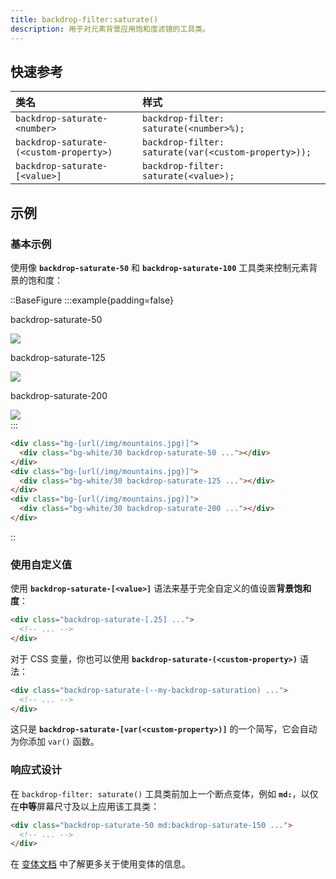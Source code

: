 ```yaml
---
title: backdrop-filter:saturate()
description: 用于对元素背景应用饱和度滤镜的工具类。
---
```


## 快速参考

| 类名                                 | 样式                                     |
| :----------------------------------- | :--------------------------------------- |
| `backdrop-saturate-<number>`         | `backdrop-filter: saturate(<number>%);` |
| `backdrop-saturate-(<custom-property>)` | `backdrop-filter: saturate(var(<custom-property>));` |
| `backdrop-saturate-[<value>]`        | `backdrop-filter: saturate(<value>);`   |

## 示例

### 基本示例

使用像 **`backdrop-saturate-50`** 和 **`backdrop-saturate-100`** 工具类来控制元素背景的饱和度：

::BaseFigure
:::example{padding=false}
<div class="flex scroll-p-8 justify-start overflow-scroll sm:block sm:overflow-visible">
  <div class="flex shrink-0 items-center justify-around gap-6 p-8 font-mono font-bold sm:gap-4">
    <div class="flex shrink-0 flex-col items-center">
      <p class="mb-3 text-center font-mono text-xs font-medium text-gray-500 dark:text-gray-400">
        backdrop-saturate-50
      </p>
      <div class="relative">
        <div class="absolute inset-6 size-20 bg-white/30 backdrop-saturate-50"></div>
        <img
          class="size-32 rounded-lg object-cover"
          src="https://images.unsplash.com/photo-1554629947-334ff61d85dc?ixid=MnwxMjA3fDB8MHxwaG90by1wYWdlfHx8fGVufDB8fHx8&ixlib=rb-1.2.1&auto=format&fit=crop&w=1000&h=1000&q=90"
        />
        <div class="absolute inset-0 rounded-lg ring-1 ring-black/10 ring-inset"></div>
      </div>
    </div>
    <div class="flex shrink-0 flex-col items-center">
      <p class="mb-3 text-center font-mono text-xs font-medium text-gray-500 dark:text-gray-400">
        backdrop-saturate-125
      </p>
      <div class="relative">
        <div class="absolute inset-6 size-20 bg-white/30 backdrop-saturate-125"></div>
        <img
          class="size-32 rounded-lg object-cover"
          src="https://images.unsplash.com/photo-1554629947-334ff61d85dc?ixid=MnwxMjA3fDB8MHxwaG90by1wYWdlfHx8fGVufDB8fHx8&ixlib=rb-1.2.1&auto=format&fit=crop&w=1000&h=1000&q=90"
        />
        <div class="absolute inset-0 rounded-lg ring-1 ring-black/10 ring-inset"></div>
      </div>
    </div>
    <div class="flex shrink-0 flex-col items-center">
      <p class="mb-3 text-center font-mono text-xs font-medium text-gray-500 dark:text-gray-400">
        backdrop-saturate-200
      </p>
      <div class="relative">
        <div class="absolute inset-6 size-20 bg-white/30 backdrop-saturate-200"></div>
        <img
          class="size-32 rounded-lg object-cover"
          src="https://images.unsplash.com/photo-1554629947-334ff61d85dc?ixid=MnwxMjA3fDB8MHxwaG90by1wYWdlfHx8fGVufDB8fHx8&ixlib=rb-1.2.1&auto=format&fit=crop&w=1000&h=1000&q=90"
        />
        <div class="absolute inset-0 rounded-lg ring-1 ring-black/10 ring-inset"></div>
      </div>
    </div>
  </div>
</div>
:::

```html
<div class="bg-[url(/img/mountains.jpg)]">
  <div class="bg-white/30 backdrop-saturate-50 ..."></div>
</div>
<div class="bg-[url(/img/mountains.jpg)]">
  <div class="bg-white/30 backdrop-saturate-125 ..."></div>
</div>
<div class="bg-[url(/img/mountains.jpg)]">
  <div class="bg-white/30 backdrop-saturate-200 ..."></div>
</div>
```
::

### 使用自定义值

使用 **`backdrop-saturate-[<value>]`** 语法来基于完全自定义的值设置**背景饱和度**：

```html
<div class="backdrop-saturate-[.25] ...">
  <!-- ... -->
</div>
```

对于 CSS 变量，你也可以使用 **`backdrop-saturate-(<custom-property>)`** 语法：

```html
<div class="backdrop-saturate-(--my-backdrop-saturation) ...">
  <!-- ... -->
</div>
```

这只是 **`backdrop-saturate-[var(<custom-property>)]`** 的一个简写，它会自动为你添加 `var()` 函数。

### 响应式设计

在 `backdrop-filter: saturate()` 工具类前加上一个断点变体，例如 **`md:`**，以仅在**中等**屏幕尺寸及以上应用该工具类：

```html
<div class="backdrop-saturate-50 md:backdrop-saturate-150 ...">
  <!-- ... -->
</div>
```

在 [变体文档](https://tailwindcss.com/docs/hover-focus-and-other-states%23variants) 中了解更多关于使用变体的信息。
